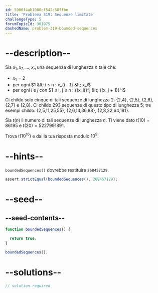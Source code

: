```yaml
---
id: 5900f4ab1000cf542c50ffbe
title: 'Problema 319: Sequenze limitate'
challengeType: 5
forumTopicId: 301975
dashedName: problem-319-bounded-sequences
---
```


# --description--

Sia $x_1, x_2, \ldots, x_n$ una sequenza di lunghezza $n$ tale che:

- $x_1 = 2$
- per ogni $1 &lt; i ≤ n : x_{i - 1} &lt; x_i$
- per ogni $i$ e $j$ con $1 ≤ i, j ≤ n : {(x_i)}^j &lt; {(x_j + 1)}^i$

Ci childo solo cinque di tali sequenze di lunghezza 2: {2,4}, {2,5}, {2,6}, {2,7} e {2,8}. Ci childo 293 sequenze di questo tipo di lunghezza 5; tre esempi childo: {2,5,11,25,55}, {2,6,14,36,88}, {2,8,22,64,181}.

Sia $t(n)$ il numero di tali sequenze di lunghezza $n$. Ti viene dato $t(10) = 86195$ e $t(20) = 5227991891$.

Trova $t({10}^{10})$ e dai la tua risposta modulo $10^9$.

# --hints--

`boundedSequences()` dovrebbe restituire `268457129`.

```js
assert.strictEqual(boundedSequences(), 268457129);
```

# --seed--

## --seed-contents--

```js
function boundedSequences() {

  return true;
}

boundedSequences();
```

# --solutions--

```js
// solution required
```
